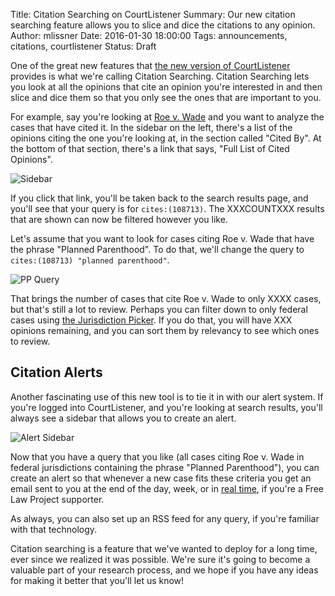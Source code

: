 Title: Citation Searching on CourtListener
Summary: Our new citation searching feature allows you to slice and dice the citations to any opinion.
Author: mlissner
Date: 2016-01-30 18:00:00
Tags: announcements, citations, courtlistener
Status: Draft


One of the great new features that [the new version of CourtListener][1] provides is what we're calling Citation Searching. Citation Searching lets you look at all the opinions that cite an opinion you're interested in and then slice and dice them so that you only see the ones that are important to you.

For example, say you're looking at [Roe v. Wade][roe] and you want to analyze the cases that have cited it. In the sidebar on the left, there's a list of the opinions citing the one you're looking at, in the section called "Cited By". At the bottom of that section, there's a link that says, "Full List of Cited Opinions".

![Sidebar]()

If you click that link, you'll be taken back to the search results page, and you'll see that your query is for `cites:(108713)`. The XXXCOUNTXXX results that are shown can now be filtered however you like.

Let's assume that you want to look for cases citing Roe v. Wade that have the phrase "Planned Parenthood". To do that, we'll change the query to `cites:(108713) "planned parenthood"`.

![PP Query]()

That brings the number of cases that cite Roe v. Wade to only XXXX cases, but that's still a lot to review. Perhaps you can filter down to only federal cases using [the Jurisdiction Picker][picker]. If you do that, you will have XXX opinions remaining, and you can sort them by relevancy to see which ones to review.


## Citation Alerts

Another fascinating use of this new tool is to tie it in with our alert system. If you're logged into CourtListener, and you're looking at search results, you'll always see a sidebar that allows you to create an alert.

![Alert Sidebar]()

Now that you have a query that you like (all cases citing Roe v. Wade in federal jurisdictions containing the phrase "Planned Parenthood"), you can create an alert so that whenever a new case fits these criteria you get an email sent to you at the end of the day, week, or in [real time][rt], if you're a Free Law Project supporter.

As always, you can also set up an RSS feed for any query, if you're familiar with that technology.

Citation searching is a feature that we've wanted to deploy for a long time, ever since we realized it was possible. We're sure it's going to become a valuable part of your research process, and we hope if you have any ideas for making it better that you'll let us know!


[1]: {filname}/brand-new-courtlistener-a-year-in-the-works.md
[roe]: https://www.courtlistener.com/opinion/108713/roe-v-wade/
[picker]: {filename}/our-new-jurisdiction-picker.md
[rt]: {filename}/courtlistener-will-now-send-alerts-in-real-time.md
